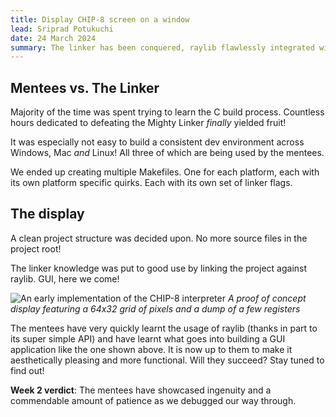 ```yaml
---
title: Display CHIP-8 screen on a window
lead: Sriprad Potukuchi
date: 24 March 2024
summary: The linker has been conquered, raylib flawlessly integrated with the project and made some good use of!
---
```


## Mentees vs. The Linker
Majority of the time was spent trying to learn the C build process. Countless hours dedicated to defeating the Mighty Linker _finally_ yielded fruit!

It was especially not easy to build a consistent dev environment across Windows, Mac _and_ Linux! All three of which are being used by the mentees.

We ended up creating multiple Makefiles. One for each platform, each with its own platform specific quirks. Each with its own set of linker flags.

## The display

A clean project structure was decided upon. No more source files in the project root!

The linker knowledge was put to good use by linking the project against raylib. GUI, here we come!

![An early implementation of the CHIP-8 interpreter](https://i.imgur.com/IF3YKHW.png)
*A proof of concept display featuring a 64x32 grid of pixels and a dump of a few registers*

The mentees have very quickly learnt the usage of raylib (thanks in part to its super simple API) and have learnt what goes into building a GUI application like the one shown above. It is now up to them to make it aesthetically pleasing and more functional. Will they succeed? Stay tuned to find out!

**Week 2 verdict**: The mentees have showcased ingenuity and a commendable amount of patience as we debugged our way through.
